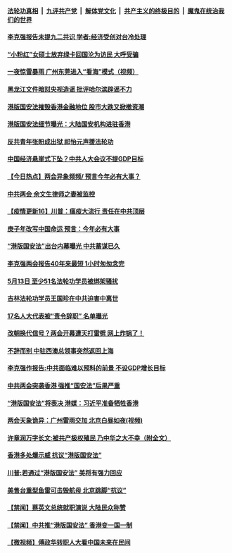 ####  [法轮功真相](../../../../basic/blob/master/README.md?t=05230530) &nbsp;|&nbsp; [九评共产党](../../../../9ping.md/blob/master/README.md?t=05230530) &nbsp;|&nbsp; [解体党文化](../../../../jtdwh.md/blob/master/README.md?t=05230530)  &nbsp;|&nbsp; [共产主义的终极目的](../../../../gczydzjmd.md/blob/master/README.md?t=05230530) &nbsp;|&nbsp; [魔鬼在统治我们的世界](../../../../mgztzwmdsj.md/blob/master/README.md?t=05230530) 

#### [李克强报告未提九二共识 学者:经济受创对台冷处理](../pages/prog204/a102853665.md?t=05230530) 

#### [“小粉红”女硕士放弃绿卡回国沦为访民 大呼受骗](../pages/prog204/a102853668.md?t=05230530) 

#### [一夜惊雷暴雨 广州东莞进入“看海”模式（视频）](../pages/prog204/a102853682.md?t=05230530) 

#### [黑龙江文件暗怼央视造谣 批评哈尔滨辟谣不力](../pages/prog204/a102853629.md?t=05230530) 

#### [港版国安法摧毁香港金融地位 股市大跌又掀撤资潮](../pages/prog204/a102853608.md?t=05230530) 

#### [港版国安法细节曝光：大陆国安机构进驻香港](../pages/prog204/a102853478.md?t=05230530) 

#### [反共青年张盼成出狱 祁怡元声援法轮功](../pages/prog204/a102853356.md?t=05230530) 

#### [中国经济悬崖式下坠？中共人大会议不提GDP目标](../pages/prog204/a102853348.md?t=05230530) 

#### [【今日热点】两会异象频频/ 预言今年必有大事？](../pages/prog204/a102853334.md?t=05230530) 

#### [中共两会 余文生律师之妻被监控](../pages/prog204/a102853344.md?t=05230530) 

#### [【疫情更新16】川普：瘟疫大流行 责任在中共顶层](../pages/prog204/a102849540.md?t=05230530) 

#### [庚子年改写中国命运 预言：今年必有大事](../pages/prog204/a102853331.md?t=05230530) 

#### [“港版国安法”出台内幕曝光 中共蓄谋已久](../pages/prog204/a102853266.md?t=05230530) 

#### [李克强两会报告40年来最短 1小时匆匆念完](../pages/prog204/a102853259.md?t=05230530) 

#### [5月13日 至少51名法轮功学员被绑架骚扰](../pages/prog204/a102853249.md?t=05230530) 

#### [吉林法轮功学员王国珍在中共迫害中离世](../pages/prog204/a102853245.md?t=05230530) 

#### [17名人大代表被“责令辞职” 名单曝光](../pages/prog204/a102853226.md?t=05230530) 

#### [改朝换代信号？两会开幕遭天打雷劈 网上炸锅了！](../pages/prog204/a102853217.md?t=05230530) 

#### [不辞而别 中驻西澳总领事突然返回上海](../pages/prog204/a102853214.md?t=05230530) 

#### [李克强作报告:中共面临难以预料的前景 不设GDP增长目标](../pages/prog204/a102853128.md?t=05230530) 

#### [中共两会突袭香港 强推“国安法”后果严重](../pages/prog204/a102853110.md?t=05230530) 

#### [“港版国安法”将表决 港媒：习近平准备牺牲香港](../pages/prog204/a102853102.md?t=05230530) 

#### [两会天象诡异：广州雷雨交加 北京白昼如夜(视频)](../pages/prog204/a102853045.md?t=05230530) 

#### [许章润万字长文:被共产极权殖民 乃中华之大不幸（附全文）](../pages/prog204/a102852933.md?t=05230530) 

#### [香港多处爆示威 抗议“港版国安法”](../pages/prog204/a102852861.md?t=05230530) 

#### [川普:若通过“港版国安法” 美将有强力回应](../pages/prog204/a102852842.md?t=05230530) 

#### [美售台重型鱼雷可击毁航母 北京跳脚“抗议”](../pages/prog204/a102852830.md?t=05230530) 

#### [【禁闻】蔡英文总统就职演说 大陆民众称赞](../pages/prog204/a102852934.md?t=05230530) 

#### [【禁闻】中共推“港版国安法” 香港变一国一制](../pages/prog204/a102852931.md?t=05230530) 

#### [【微视频】傅政华转职人大看中国未来在民间](../pages/prog204/a102852866.md?t=05230530) 

